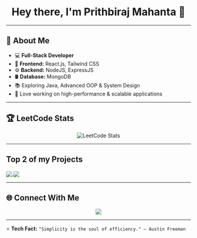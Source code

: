 <h1 align="center">Hey there, I'm Prithbiraj Mahanta 👋</h1>

---

## 🚀 About Me
- 💻 **Full-Stack Developer**
- 🎨 **Frontend:** React.js, Tailwind CSS
- ⚙️ **Backend:** NodeJS, ExpressJS
- 🛢 **Database:** MongoDB
- 📚 Exploring Java, Advanced OOP & System Design
- 🚀 Love working on high-performance & scalable applications

---


## 🏆 LeetCode Stats
<p align="center">
  <img src="https://leetcard.jacoblin.cool/prithbi777?theme=dark&font=Baloo&ext=heatmap" alt="LeetCode Stats" />
</p>

---

## Top 2 of my Projects

<a href="https://github.com/prithbi777/FoodiFast">
  <img align="center" src="https://github-readme-stats.vercel.app/api/pin/?username=prithbi777&repo=FoodiFast&theme=radical&locale=en" />
</a> 

<a href="https://github.com/prithbi777/StudyX_AI">
  <img align="center" src="https://github-readme-stats.vercel.app/api/pin/?username=prithbi777&repo=StudyX_AI&theme=radical&locale=en" />
</a>
 

---

## 🌐 Connect With Me
<p align="center">
  <a href="https://linkedin.com/in/prithbiraj-mahanta-43b923219" target="_blank">
    <img src="https://img.shields.io/badge/LinkedIn-0A66C2?style=for-the-badge&logo=linkedin&logoColor=white">
  </a>
</p>

---

⭐ **Tech Fact:** `"Simplicity is the soul of efficiency." – Austin Freeman`
